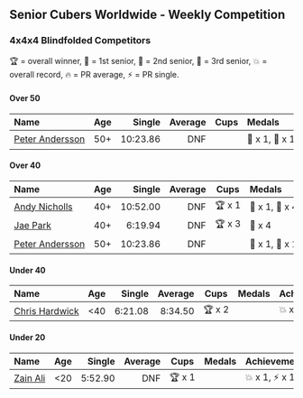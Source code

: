## Senior Cubers Worldwide - Weekly Competition
### 4x4x4 Blindfolded Competitors

🏆 = overall winner, 🥇 = 1st senior, 🥈 = 2nd senior, 🥉 = 3rd senior, 💥 = overall record, 🔥 = PR average, ⚡ = PR single.

#### Over 50

| Name | Age | Single | Average | Cups | Medals | Achievements |
| :-- | :--: | --: | --: | :--: | :-- | :-- |
| [<span style="white-space: nowrap">Peter Andersson</span>](../../persons/peter_andersson/444bf.md) | 50+ | 10:23.86 | DNF |  | <span style="white-space: nowrap">🥇 x 1, 🥈 x 1</span> | <span style="white-space: nowrap">💥 x 2, ⚡ x 2</span> |

#### Over 40

| Name | Age | Single | Average | Cups | Medals | Achievements |
| :-- | :--: | --: | --: | :--: | :-- | :-- |
| [<span style="white-space: nowrap">Andy Nicholls</span>](../../persons/andy_nicholls/444bf.md) | 40+ | 10:52.00 | DNF | <span style="white-space: nowrap">🏆 x 1</span> | <span style="white-space: nowrap">🥇 x 1, 🥈 x 4</span> | <span style="white-space: nowrap">⚡ x 1</span> |
| [<span style="white-space: nowrap">Jae Park</span>](../../persons/jae_park/444bf.md) | 40+ | 6:19.94 | DNF | <span style="white-space: nowrap">🏆 x 3</span> | <span style="white-space: nowrap">🥇 x 4</span> | <span style="white-space: nowrap">💥 x 1, ⚡ x 1</span> |
| [<span style="white-space: nowrap">Peter Andersson</span>](../../persons/peter_andersson/444bf.md) | 50+ | 10:23.86 | DNF |  | <span style="white-space: nowrap">🥇 x 1, 🥈 x 1</span> | <span style="white-space: nowrap">💥 x 2, ⚡ x 2</span> |

#### Under 40

| Name | Age | Single | Average | Cups | Medals | Achievements |
| :-- | :--: | --: | --: | :--: | :-- | :-- |
| [<span style="white-space: nowrap">Chris Hardwick</span>](../../persons/chris_hardwick/444bf.md) | <40 | 6:21.08 | 8:34.50 | <span style="white-space: nowrap">🏆 x 2</span> |  | <span style="white-space: nowrap">💥 x 1, 🔥 x 1, ⚡ x 2</span> |

#### Under 20

| Name | Age | Single | Average | Cups | Medals | Achievements |
| :-- | :--: | --: | --: | :--: | :-- | :-- |
| [<span style="white-space: nowrap">Zain Ali</span>](../../persons/zain_ali/444bf.md) | <20 | 5:52.90 | DNF | <span style="white-space: nowrap">🏆 x 1</span> |  | <span style="white-space: nowrap">💥 x 1, ⚡ x 1</span> |


<!-- Global site tag (gtag.js) - Google Analytics -->
<script async src="https://www.googletagmanager.com/gtag/js?id=UA-86348435-3"></script>
<script>window.dataLayer = window.dataLayer || []; function gtag() {dataLayer.push(arguments);} gtag('js', new Date()); gtag('config', 'UA-86348435-3');</script>
